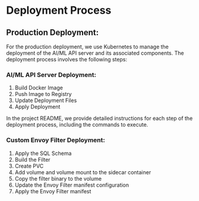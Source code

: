 # Deployment Process
## Production Deployment: 

For the production deployment, we use Kubernetes to manage the deployment of the AI/ML API server and its associated components. The deployment process involves the following steps:

### AI/ML API Server Deployment:
1. Build Docker Image
2. Push Image to Registry
3. Update Deployment Files
4. Apply Deployment

In the project README, we provide detailed instructions for each step of the deployment process, including the commands to execute.

### Custom Envoy Filter Deployment:
1. Apply the SQL Schema
2. Build the Filter
3. Create PVC
4. Add volume and volume mount to the sidecar container
5. Copy the filter binary to the volume
6. Update the Envoy Filter manifest configuration
7. Apply the Envoy Filter manifest